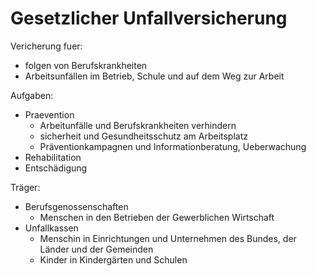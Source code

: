 # Gesetzlicher Unfallversicherung

Vericherung fuer:

- folgen von Berufskrankheiten
- Arbeitsunfällen im Betrieb, Schule und auf dem Weg zur Arbeit

Aufgaben:

- Praevention
  - Arbeitunfälle und Berufskrankheiten verhindern
  - sicherheit und Gesundheitsschutz am Arbeitsplatz
  - Präventionkampagnen und Informationberatung, Ueberwachung
- Rehabilitation
- Entschädigung 

Träger:

- Berufsgenossenschaften
  - Menschen in den Betrieben der Gewerblichen Wirtschaft
- Unfallkassen
  - Menschin in Einrichtungen und Unternehmen des Bundes, der Länder und der Gemeinden
  - Kinder in Kindergärten und Schulen
